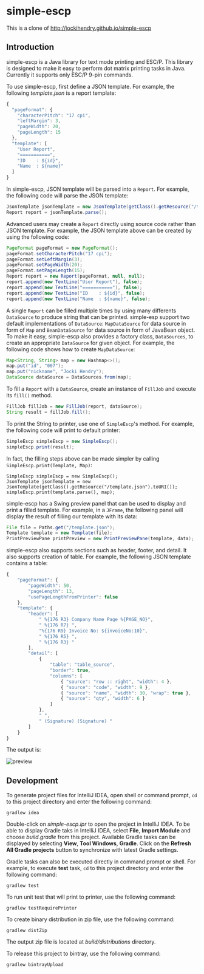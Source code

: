 simple-escp
===========
This is  a clone of  http://jockihendry.github.io/simple-escp


Introduction
------------

simple-escp is a Java library for text mode printing and ESC/P. This library is designed to make it easy to perform dot matrix printing tasks in Java.  Currently it supports only ESC/P 9-pin commands.

To use simple-escp, first define a JSON template.  For example, the following _template.json_ is a report template:

```javascript
{
  "pageFormat": {
    "characterPitch": "17 cpi",
    "leftMargin": 3,
    "pageWidth": 20,
    "pageLength": 15
  },  
  "template": [
    "User Report",
    "===========",
    "ID    : ${id}",
    "Name  : ${name}"
  ]
}
```

In simple-escp, JSON template will be parsed into a `Report`.  For example, the following code will parse the JSON template:
  
```java
JsonTemplate jsonTemplate = new JsonTemplate(getClass().getResource("/template.json").toURI());
Report report = jsonTemplate.parse();
```

Advanced users may create a `Report` directly using source code rather than JSON template.  For example, the JSON template above can be created by using the following code:

```java
PageFormat pageFormat = new PageFormat();
pageFormat.setCharacterPitch("17 cpi");
pageFormat.setLeftMargin(3);
pageFormat.setPageWidth(20);
pageFormat.setPageLength(15);
Report report = new Report(pageFormat, null, null);
report.append(new TextLine("User Report"), false);
report.append(new TextLine("==========="), false);
report.append(new TextLine("ID    : ${id}", false);
report.append(new TextLine("Name  : ${name}", false);
```

A single `Report` can be filled multiple times by using many differents `DataSource` to produce string that can be printed.  simple-esp support two default implementations of `DataSource`: `MapDataSource` for data source in form of `Map` and `BeanDataSource` for data source in form of JavaBean object.  To make it easy, simple-escp also provides a factory class, `DataSources`, to create an appropriate `DataSource` for given object.  For example, the following code shows how to create `MapDataSource`:

```java
Map<String, String> map = new Hashmap<>();
map.put("id", "007");
map.put("nickname", "Jocki Hendry");
DataSource dataSource = DataSources.from(map);
```

To fill a `Report` with a `DataSource`, create an instance of `FillJob` and execute its `fill()` method.

```java
FillJob fillJob = new FillJob(report, dataSource);
String result = fillJob.fill();
```

To print the String to printer, use one of `SimpleEscp`'s method.  For example, the following code will print to default printer:

```java
SimpleEscp simpleEscp = new SimpleEscp();
simpleEscp.print(result);
```

In fact, the filling steps above can be made simpler by calling `SimpleEscp.print(Template, Map)`:

```
SimpleEscp simpleEscp = new SimpleEscp();
JsonTemplate jsonTemplate = new JsonTemplate(getClass().getResource("/template.json").toURI());
simpleEscp.print(template.parse(), map);
```

simple-escp has a Swing preview panel that can be used to display and print a filled template.  For example, in a `JFrame`, the following panel will display the result of filling our template with its data:

```java
File file = Paths.get("/template.json");
Template template = new Template(file);
PrintPreviewPane printPreview = new PrintPreviewPane(template, data);
```

simple-escp also supports sections such as header, footer, and detail.  It also supports creation of table.  For example, the following JSON template contains a table:

```javascript
{
    "pageFormat": {
        "pageWidth": 50,
        "pageLength": 13,
        "usePageLengthFromPrinter": false
    },
    "template": {
        "header": [
            " %{176 R3} Company Name Page %{PAGE_NO}",
            " %{176 R7} ",
            "%{176 R9} Invoice No: ${invoiceNo:10}",
            " %{176 R5} ",
            " %{176 R3} "
        ],
        "detail": [
            {
                "table": "table_source",
                "border": true,
                "columns": [
                    { "source": "row :: right", "width": 4 },
                    { "source": "code", "width": 9 },
                    { "source": "name", "width": 30, "wrap": true },
                    { "source": "qty", "width": 6 }
                ]
            },
            " ",
            " (Signature) (Signature) "
        ]
    }
}
```

The output is:

![preview](https://cloud.githubusercontent.com/assets/3104399/3616034/9505d74e-0dce-11e4-9d0a-2a7e24dfed61.PNG)

Development
-----------

To generate project files for IntelliJ IDEA, open shell or command prompt, `cd` to this project directory and enter the following command:

```
gradlew idea
```

Double-click on _simple-escp.ipr_ to open the project in IntelliJ IDEA.  To be able to display Gradle taks in IntelliJ IDEA, select **File**, **Import Module** and  choose _build.gradle_ from this project.  Available Gradle tasks can be displayed by selecting **View**, **Tool Windows**, **Gradle**.  Click on the **Refresh All Gradle projects** button to synchronize with latest Gradle settings. 

Gradle tasks can also be executed directly in command prompt or shell.  For example, to execute **test** task, `cd` to this project directory and enter the following command:
 
```
gradlew test
```

To run unit test that will print to printer, use the following command:
 
```
gradlew testRequirePrinter 
```
 
To create binary distribution in zip file, use the following command:
 
```
gradlew distZip
```

The output zip file is located at _build/distributions_ directory.

To release this project to bintray, use the following command:

```
gradlew bintrayUpload
```
